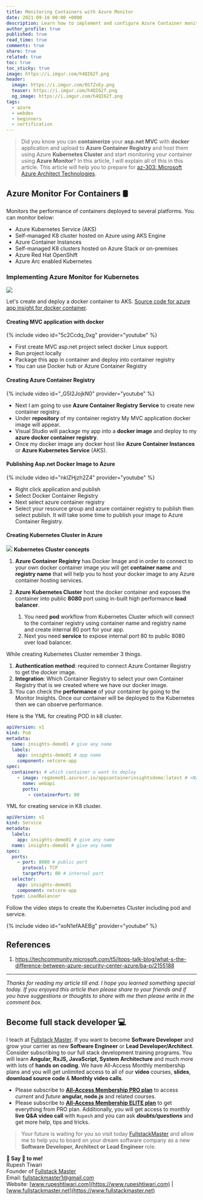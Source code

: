 ```yaml
---
title: Monitoring Containers with Azure Monitor
date: 2021-09-18 00:00 +0000
description: Learn how to implement and configure Azure Container monitoring with examples and guided videos.
author_profile: true
published: true
read_time: true
comments: true
share: true
related: true
toc: true
toc_sticky: true
image: https://i.imgur.com/h4QI62f.png
header:
  image: https://i.imgur.com/0STZvEy.png
  teaser: https://i.imgur.com/h4QI62f.png
  og_image: https://i.imgur.com/h4QI62f.png
tags:
  - azure
  - webdev
  - beginners
  - certification
---
```


> Did you know you can **containerize** your **asp.net MVC** with **docker** application and upload to **Azure Container Registry** and host them using Azure **Kubernetes Cluster** and start monitoring your container using **Azure Monitor**? In this article, I will explain all of this in this article. This article will help you to prepare for [az-303: Microsoft Azure Architect Technologies](https://docs.microsoft.com/en-us/learn/certifications/exams/az-303).

## Azure Monitor For Containers 🛢️

Monitors the performance of containers deployed to several platforms.
You can monitor below:

- Azure Kubernetes Service (AKS)
- Self-managed K8 cluster hosted on Azure using AKS Engine
- Azure Container Instances
- Self-managed K8 clusters hosted on Azure Stack or on-premises
- Azure Red Hat OpenShift
- Azure Arc enabled Kubernetes

### Implementing Azure Monitor for Kubernetes

![](https://imgur.com/vG39wgW.png)

Let's create and deploy a docker container to AKS. [Source code for azure app insight for docker container](https://github.com/rupeshtiwari/azure-app-container-insights-demo).

#### Creating MVC application with docker

{% include video id="5c2Ccdq_0xg" provider="youtube" %}

- First create MVC asp.net project select docker Linux support.
- Run project locally
- Package this app in container and deploy into container registry
- You can use Docker hub or Azure Container Registry

#### Creating Azure Container Registry

{% include video id="_G5I2JojkN0" provider="youtube" %}

- Next I am going to use **Azure Container Registry Service** to create new container registry.
- Under **repository** of my container registry My MVC application docker image will appear.
- Visual Studio will package my app into a **docker image** and deploy to my **azure docker container registry**.
- Once my docker image any docker host like **Azure Container Instances** or **Azure Kubernetes Service** (AKS).

#### Publishing Asp.net Docker Image to Azure

{% include video id="nklZHjzh2Z4" provider="youtube" %}

- Right click application and publish
- Select Docker Container Registry
- Next select azure container registry
- Select your resource group and azure container registry to publish then select publish. It will take some time to publish your image to Azure Container Registry.

#### Creating Kubernetes Cluster in Azure

![](https://imgur.com/Ov87oEs.png)
**Kubernetes Cluster concepts**

1. **Azure Container Registry** has Docker Image and in order to connect to your own docker container image you will get **container name** and **registry name** that will help you to host your docker image to any Azure container hosting services.

2. **Azure Kubernetes Cluster** host the docker container and exposes the container into public **8080** port using in-built high performance **load balancer**.
   1. You need **pod** workflow from Kubernetes Cluster which will connect to the container registry using container name and registry name and create internal 80 port for your app.
   2. Next you need **service** to expose internal port 80 to public 8080 over load balancer.

While creating Kubernetes Cluster remember 3 things.

1. **Authentication method**: required to connect Azure Container Registry to get the docker image.
2. **Integration**: Which Container Registry to select your own Container Registry that is we created where we have our docker image.
3. You can check the **performance** of your container by going to the Monitor Insights. Once our container will be deployed to the Kubernetes then we can observe performance.

Here is the YML for creating POD in k8 cluster.

```yaml
apiVersion: v1
kind: Pod
metadata:
  name: insights-demo01 # give any name
  labels:
    app: insights-demo01 # app name
    component: netcore-app
spec:
  containers: # which container u want to deploy
    - image: regdemo01.azurecr.io/appcontainerinsightsdemo:latest # <NameOfTheContainerRegistry>/<NAMEofTheDockerContainer>:latest
      name: webapi
      ports:
        - containerPort: 80
```

YML for creating service in K8 cluster.

```yaml
apiVersion: v1
kind: Service
metadata:
  labels:
    app: insights-demo01 # give any name
  name: insights-demo01 # give any name
spec:
  ports:
    - port: 8080 # public port
      protocol: TCP
      targetPort: 80 # internal port
  selector:
    app: insights-demo01
    component: netcore-app
  type: LoadBalancer
```

Follow the video steps to create the Kubernetes Cluster including pod and service.

{% include video id="xoN1efAAEBg" provider="youtube" %}

## References

1. https://techcommunity.microsoft.com/t5/itops-talk-blog/what-s-the-difference-between-azure-security-center-azure/ba-p/2155188

---

_Thanks for reading my article till end. I hope you learned something special today. If you enjoyed this article then please share to your friends and if you have suggestions or thoughts to share with me then please write in the comment box._

## Become full stack developer 💻

I teach at [Fullstack Master](https://www.fullstackmaster.net). If you want to become **Software Developer** and grow your carrier as new **Software Engineer** or **Lead Developer/Architect**. Consider subscribing to our full stack development training programs. You will learn **Angular, RxJS, JavaScript, System Architecture** and much more with lots of **hands on coding**. We have All-Access Monthly membership plans and you will get unlimited access to all of our **video** courses, **slides**, **download source code** & **Monthly video calls**.

- Please subscribe to **[All-Access Membership PRO plan](https://www.fullstackmaster.net/pro)** to access _current_ and _future_ **angular, node.js** and related courses.
- Please subscribe to **[All-Access Membership ELITE plan](https://www.fullstackmaster.net/elite)** to get everything from PRO plan. Additionally, you will get access to monthly **live Q&A video call** with `Rupesh` and you can ask **_doubts/questions_** and get more help, tips and tricks.

> Your future is waiting for you so visit today [FullstackMaster](www.fullstackmaster.net) and allow me to help you to board on your dream software company as a new **Software Developer, Architect or Lead Engineer** role.

**💖 Say 👋 to me!**
<br>Rupesh Tiwari
<br>Founder of [Fullstack Master](https://www.fullstackmaster.net)
<br>Email: <a href="mailto:fullstackmaster1@gmail.com?subject=Hi">fullstackmaster1@gmail.com</a>
<br>Website: [www.rupeshtiwari.com](https://www.rupeshtiwari.com) | [www.fullstackmaster.net](https://www.fullstackmaster.net)
